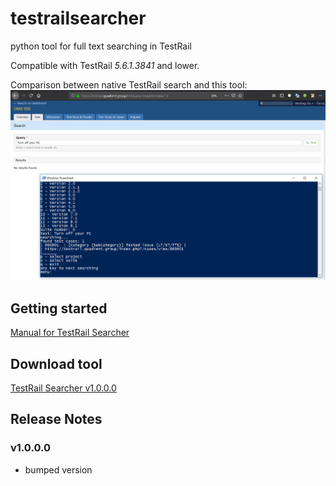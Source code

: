# testrailsearcher
python tool for full text searching in TestRail

Compatible with TestRail *5.6.1.3841* and lower.

Comparison between native TestRail search and this tool:
![TestRail Searcher](TestRail-Searcher.png)


## Getting started
[Manual for TestRail Searcher](https://github.com/cernyjan/testrailsearcher/wiki)

## Download tool
[TestRail Searcher v1.0.0.0](https://github.com/cernyjan/testrailsearcher/releases/tag/v1.0.0.0)

## Release Notes
### v1.0.0.0
* bumped version